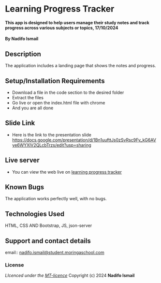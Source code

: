 #  Learning Progress Tracker 
#### This app is designed to help users manage their study notes and track progress across various subjects or topics, 17/10/2024
#### **By Nadifo Ismail**
## Description
The application includes a  landing page that shows the notes and progress.
## Setup/Installation Requirements
* Download a file in the code section to the desired folder
* Extract the files
* Go live or open the index.html file with chrome
* And you are all done
## Slide Link
* Here is the link to the presentation slide https://docs.google.com/presentation/d/1Bn1uufttJs0zSvRsc9Fv_kG6AVye6WYXlV2QLcbTrzs/edit?usp=sharing
## Live server
* You can view the web live on [learning progress tracker](https://nadifoismail.github.io/Learning-progress-tracker-app/)
## Known Bugs
The application works perfectly well, with no bugs.
## Technologies Used
HTML, CSS AND Bootstrap, JS, json-server
## Support and contact details
email:: nadifo.ismail@student.moringaschool.com
### License
*LIcenced under the [MT-licence](https://github.com/NadifoIsmail/Learning-progress-tracker-app/blob/main/LICENCE.md)*
Copyright (c) 2024 **Nadifo Ismail**
  
